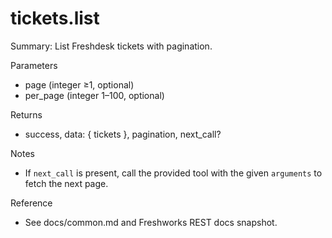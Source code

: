 # tickets.list

Summary: List Freshdesk tickets with pagination.

Parameters
- page (integer ≥1, optional)
- per_page (integer 1–100, optional)

Returns
- success, data: { tickets }, pagination, next_call?

Notes
- If `next_call` is present, call the provided tool with the given `arguments` to fetch the next page.

Reference
- See docs/common.md and Freshworks REST docs snapshot.
